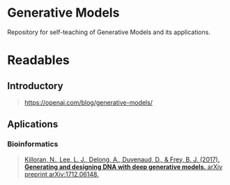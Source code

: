 # Generative Models
Repository for self-teaching of Generative Models and its applications.

# Readables

## Introductory
> https://openai.com/blog/generative-models/


## Aplications
### Bioinformatics
> [Killoran, N., Lee, L. J., Delong, A., Duvenaud, D., & Frey, B. J. (2017). **Generating and designing DNA with deep generative models.** arXiv preprint arXiv:1712.06148.](https://arxiv.org/abs/1712.06148)
